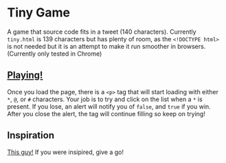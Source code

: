 Tiny Game
================
A game that source code fits in a tweet (140 characters). Currently `tiny.html` is 139 characters but has plenty of room, as the `<!DOCTYPE html>` is not needed but it is an attempt to make it run smoother in browsers. (Currently only tested in Chrome)

## [Playing!](https://devincarr.github.io/tiny-game)
Once you load the page, there is a `<p>` tag that will start loading with either `*`, `@`, or `#` characters. Your job is to try and click on the list when a `*` is present. If you lose, an alert will notify you of `false`, and `true` if you win. After you close the alert, the tag will continue filling so keep on trying!

## Inspiration
[This guy!](https://twitter.com/eigenbom/status/614783132391247872) If you were insipired, give a go!
